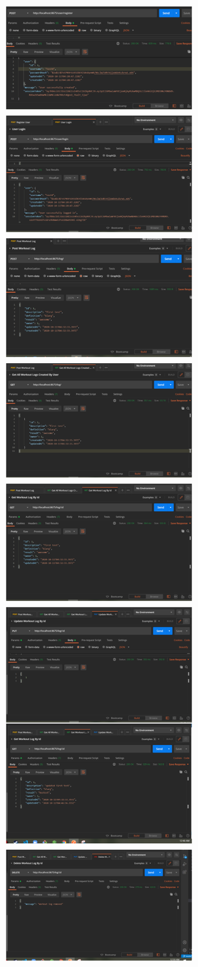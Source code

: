 <!-- USER CONTROLLER -->
<!-- POST /user/register -->
![Register User](../Assets/registerUser.PNG)

<!-- POST /user/login -->
![User Login](../Assets/userLogin.PNG)



<!-- WORKOUT LOG CONTROLLER -->
<!-- POST /log/ -->
![Create Workout Log](../Assets/postWorkoutLog.PNG)

<!-- GET /log/ -->
![Get User Workout Logs](../Assets/getWorkoutLogsCreatedByUser.PNG)

<!-- GET /log/:id -->
![Get Workout Log By Id](../Assets/getWorkoutLogById.PNG)

<!-- PUT /log/:id -->
![Update Workout Log](../Assets/updateWorkoutLogByIdEndpoint.PNG)
![Update Workout Log](../Assets/updateWorkoutLogByIdView.PNG)

<!-- DELETE /log/:id -->
![Delete Workout Log](../Assets/deleteWorkoutLogById.PNG)